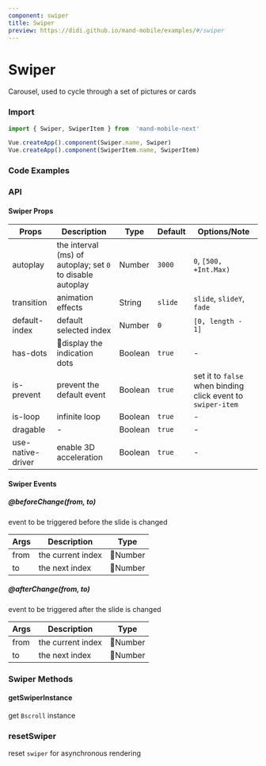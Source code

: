 ```yaml
---
component: swiper
title: Swiper
preview: https://didi.github.io/mand-mobile/examples/#/swiper
---
```


# Swiper

Carousel, used to cycle through a set of pictures or cards

### Import

```javascript
import { Swiper, SwiperItem } from  'mand-mobile-next'

Vue.createApp().component(Swiper.name, Swiper)
Vue.createApp().component(SwiperItem.name, SwiperItem)
```

### Code Examples

<demo-wrapper
  src="src/packages/swiper/demo"
/>

### API

#### Swiper Props

| Props | Description | Type | Default | Options/Note |
|---|---|---|---|---|
|autoplay|the interval (ms) of autoplay; set `0` to disable autoplay|Number|`3000`|`0`, `[500, +Int.Max)`|
|transition|animation effects|String|`slide`|`slide`, `slideY`, `fade`|
|default-index|default selected index|Number|`0`|`[0, length - 1]`|
|has-dots|display the indication dots|Boolean|`true`|-|
|is-prevent|prevent the default event|Boolean|`true`|set it to `false` when binding click event to `swiper-item`|
|is-loop|infinite loop|Boolean|`true`|-|
|dragable|-|Boolean|`true`|-|
|use-native-driver|enable 3D acceleration|Boolean|`true`|-|

#### Swiper Events

##### @beforeChange(from, to)

event to be triggered before the slide is changed

| Args | Description | Type |
|----|-----|------|
| from     | the current index | Number          |
| to     | the next index | Number          |

##### @afterChange(from, to)

event to be triggered after the slide is changed

| Args | Description | Type |
|----|-----|------|
| from   | the current index | Number          |
| to     | the next index  | Number          |

### Swiper Methods

#### getSwiperInstance

get `Bscroll` instance

### resetSwiper

reset `swiper` for asynchronous rendering